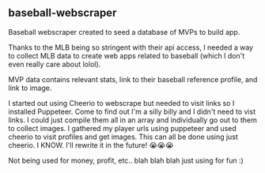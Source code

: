## baseball-webscraper

Baseball webscraper created to seed a database of MVPs to build app.

Thanks to the MLB being so stringent with their api access, I needed a way to collect MLB data to create web apps related to baseball (which I don't even really care about lolol).

MVP data contains relevant stats, link to their baseball reference profile, and link to image.

I started out using Cheerio to webscrape but needed to visit links so I installed Puppeteer. Come to find out I'm a silly billy and I didn't need to vist links. I could just compile them all in an array and individually go out to them to collect images. I gathered my player urls using puppeteer and used cheerio to visit profiles and get images. This can all be done using just cheerio. I KNOW. I'll rewrite it in the future! 😭😭😭

Not being used for money, profit, etc.. blah blah blah just using for fun :)

